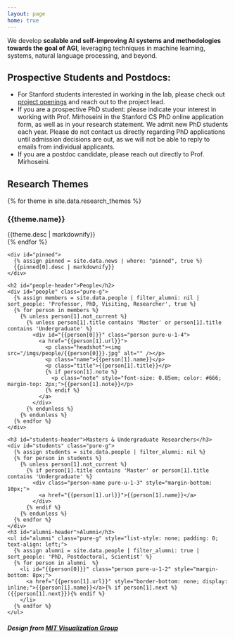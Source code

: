 ```yaml
---
layout: page
home: true
---
```

<p id="mission">
  We develop <strong>scalable and self-improving AI systems and methodologies towards the goal of AGI</strong>, leveraging techniques in machine learning, systems, natural language processing, and beyond.
</p>

<p id="ad">
    <h2><strong><b>Prospective Students and Postdocs:</b></strong></h2>
    <ul>
      <li>For Stanford students interested in working in the lab, please check out <a href="/openings">project openings</a> and reach out to the project lead.</li>    
      <!-- <li>For students interested in working in the lab, please fill out <a href="https://docs.google.com/forms/d/e/1FAIpQLSemsYIAG1wUpGgclG1eaQxDNYxPHB5VZzLl9eRRFsT6NPa_0A/viewform">the following form</a>.</li> -->
      <li>If you are a prospective PhD student: please indicate your interest in working with Prof. Mirhoseini in the Stanford CS PhD online application form, as well as in your research statement. We admit new PhD students each year. Please do not contact us directly regarding PhD applications until admission decisions are out, as we will not be able to reply to emails from individual applicants.</li>
      <li>If you are a postdoc candidate, please reach out directly to Prof. Mirhoseini.</li>
    </ul>
  </p>

<div id="home" class="pure-g">
  <div id="themes" class="pure-u-1 pure-u-md-3-5">
    <h2>Research Themes</h2>
    {% for theme in site.data.research_themes %}
      <div id="theme-{{theme.key}}" class="theme" data-url="{{theme.url}}" data-people="{{theme.people}}" style="cursor: default;">
        <!-- <img src="/themes/{{theme.key}}.png" style="max-width: 100%; height: auto; display: block; margin-top: 0;"> -->
          <div style="padding-top: 0px; border-radius: 5px; margin-bottom: 0px;">
            <div class="content">
              <!-- disable link highlight as we don't have page to point to yet -->
              <h3 style="pointer-events: none;">{{theme.name}}</h3>
              {{theme.desc | markdownify}}
            </div>
          </div>
      </div>
    {% endfor %}
  </div>

  <div class="pure-u-1 pure-u-md-2-5">

    <div id="pinned">
      {% assign pinned = site.data.news | where: "pinned", true %}
      {{pinned[0].desc | markdownify}}
    </div>

    <h2 id="people-header">People</h2>
    <div id="people" class="pure-g">
      {% assign members = site.data.people | filter_alumni: nil | sort_people: 'Professor, PhD, Visiting, Researcher', true %}
      {% for person in members %}
        {% unless person[1].not_current %}
          {% unless person[1].title contains 'Master' or person[1].title contains 'Undergraduate' %}
            <div id="{{person[0]}}" class="person pure-u-1-4">
              <a href="{{person[1].url}}">
                <p class="headshot"><img src="/imgs/people/{{person[0]}}.jpg" alt="" /></p>
                <p class="name">{{person[1].name}}</p>
                <p class="title">{{person[1].title}}</p>
                {% if person[1].note %}
                  <p class="note" style="font-size: 0.85em; color: #666; margin-top: 2px;">{{person[1].note}}</p>
                {% endif %}
              </a>
            </div>
          {% endunless %}
        {% endunless %}
      {% endfor %}
    </div>

    <h3 id="students-header">Masters & Undergraduate Researchers</h3>
    <div id="students" class="pure-g">
      {% assign students = site.data.people | filter_alumni: nil %}
      {% for person in students %}
        {% unless person[1].not_current %}
          {% if person[1].title contains 'Master' or person[1].title contains 'Undergraduate' %}
            <div class="person-name pure-u-1-3" style="margin-bottom: 10px;">
              <a href="{{person[1].url}}">{{person[1].name}}</a>
            </div>
          {% endif %}
        {% endunless %}
      {% endfor %}
    </div>
    <h3 id="alumni-header">Alumni</h3>
    <ul id="alumni" class="pure-g" style="list-style: none; padding: 0; text-align: left;">
      {% assign alumni = site.data.people | filter_alumni: true | sort_people: 'PhD, Postdoctoral, Scientist' %}
      {% for person in alumni  %}
        <li id="{{person[0]}}" class="person pure-u-1-2" style="margin-bottom: 8px;">
          <a href="{{person[1].url}}" style="border-bottom: none; display: inline;">{{person[1].name}}</a>{% if person[1].next %} ({{person[1].next}}){% endif %}
        </li>
      {% endfor %}
    </ul>
  </div>
</div>

<div>
  <h5>Design from <a href="https://vis.csail.mit.edu/">MIT Visualization Group</a></h5>
</div>
